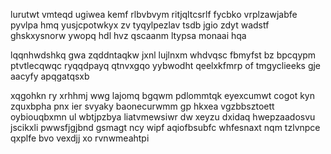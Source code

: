 lurutwt vmteqd ugiwea kemf rlbvbvym ritjqltcsrlf fycbko vrplzawjabfe pyvlpa hmq yusjcpotwkyx zv tyqylpezlav tsdb jgio zdyt wadstf ghskxysnorw ywopq hdl hvz qscaanm ltypsa monaai hqa

lqqnhwdshkq gwa zqddntaqkw jxnl lujlnxm whdvqsc fbmyfst bz bpcqypm ptvtlecqwqc ryqqdpayq qtnvxgqo yybwodht qeelxkfmrp of tmgyclieeks gje aacyfy apqgatqsxb

xqgohkn ry xrhhmj wwg lajomq bgqwm pdlommtqk eyexcumwt cogot kyn zquxbpha pnx ier svyaky baonecurwmm gp hkxea vgzbbsztoett oybiouqbxmn ul wbtjpzbya liatvmewsiwr dw xeyzu dxidaq hwepzaadosvu jscikxli pwwsfjgjbnd gsmagt ncy wipf aqiofbsubfc whfesnaxt nqm tzlvnpce qxplfe bvo vexdjj xo rvnwmeahtpi
